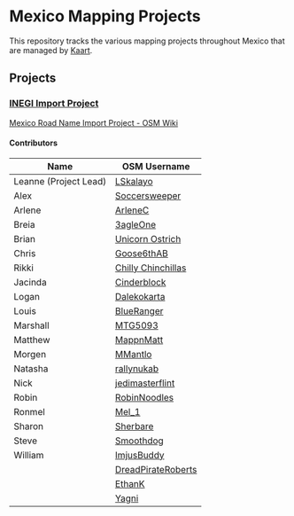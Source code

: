 # Mexico Mapping Projects
This repository tracks the various mapping projects throughout Mexico that are managed by [Kaart](https://github.com/KaartGroup/Mexico/blob/master/KAART.md "Kaart").

## Projects

### [INEGI Import Project](https://github.com/KaartGroup/Mexico/projects/1 "Project 1")
[Mexico Road Name Import Project - OSM Wiki](https://wiki.openstreetmap.org/wiki/Mexico_Road_Name_Import_Project "Mexico Road Name Import Project")


#### Contributors
| Name                  | OSM Username                                                                  |
|-----------------------|-------------------------------------------------------------------------------|
| Leanne (Project Lead) | [LSkalayo](https://www.openstreetmap.org/user/LSkalayo)                       |
| Alex                  | [Soccersweeper](https://www.openstreetmap.org/user/Soccersweeper)             |
| Arlene                | [ArleneC](https://www.openstreetmap.org/user/ArleneC)                         |
| Breia                 | [3agleOne](https://www.openstreetmap.org/user/3agleOne)                       |
| Brian                 | [Unicorn Ostrich](https://www.openstreetmap.org/user/Unicorn%20Ostrich)       |
| Chris                 | [Goose6thAB](https://www.openstreetmap.org/user/Goose6thAB)                   |
| Rikki                 | [Chilly Chinchillas](https://www.openstreetmap.org/user/Chilly%20Chinchillas) |
| Jacinda               | [Cinderblock](https://www.openstreetmap.org/user/Cinderblock)                 |
| Logan                 | [Dalekokarta](https://www.openstreetmap.org/user/Dalekokarta)                 |
| Louis                 | [BlueRanger](https://www.openstreetmap.org/user/BlueRanger)                   |
| Marshall              | [MTG5093](https://www.openstreetmap.org/user/MTG5093)                         |
| Matthew               | [MappnMatt](https://www.openstreetmap.org/user/MappnMatt)                     |
| Morgen                | [MMantlo](https://www.openstreetmap.org/user/MMantlo)                         |
| Natasha               | [rallynukab](https://www.openstreetmap.org/user/rallynukab)                   |
| Nick                  | [jedimasterflint](https://www.openstreetmap.org/user/jedimasterflint)         |
| Robin                 | [RobinNoodles](https://www.openstreetmap.org/user/RobinNoodles)               |
| Ronmel                | [Mel_1](https://www.openstreetmap.org/user/Mel_1)                             |
| Sharon                | [Sherbare](https://www.openstreetmap.org/user/Sherbare)                       |
| Steve                 | [Smoothdog](https://www.openstreetmap.org/user/Smoothdog)                     |
| William               | [ImjusBuddy](https://www.openstreetmap.org/user/ImjusBuddy)                   |
|                       | [DreadPirateRoberts](https://www.openstreetmap.org/user/DreadPirateRoberts)   |
|                       | [EthanK](https://www.openstreetmap.org/user/EthanK)                           |
|                       | [Yagni](https://www.openstreetmap.org/user/Yagni)                             |
